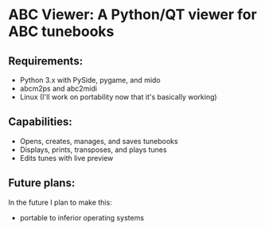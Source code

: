 ABC Viewer: A Python/QT viewer for ABC tunebooks
======================================================================

Requirements:
----------------------------------------------------------------------

 - Python 3.x with PySide, pygame, and mido
 - abcm2ps and abc2midi
 - Linux (I'll work on portability now that it's basically working)
 
Capabilities:
----------------------------------------------------------------------

 - Opens, creates, manages, and saves tunebooks
 - Displays, prints, transposes, and plays tunes
 - Edits tunes with live preview
 
Future plans:
----------------------------------------------------------------------

In the future I plan to make this:

 - portable to inferior operating systems
